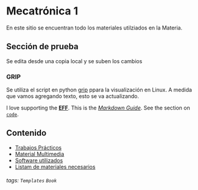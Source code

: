 # Mecatrónica 1

En este sitio se encuentran todo los materiales utilziados en la Materia. 

## Sección de prueba
Se edita desde una copia local y se suben los cambios

### GRIP
Se utiliza el script en python [grip](https://github.com/joeyespo/grip) ppara la visualización en Linux. A medida que vamos agregando texto, esto se va actualizando.

I love supporting the **[EFF](https://eff.org)**.
This is the *[Markdown Guide](https://www.markdownguide.org)*.
See the section on [`code`](#code).

Contenido
---
- [Trabajos Prácticos](/s/book-example)
- [Material Multimedia](/s/slide-example)
- [Software utilizados](/s/yaml-metadata)
- [Listam de materiales necesarios](doc/herramientas.md)


###### tags: `Templates` `Book`
